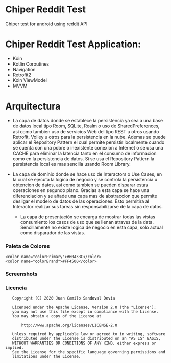 # Chiper Reddit Test
 Chiper test for android using reddit API
 
 # Chiper Reddit Test Application:
 - Koin
 - Kotlin Coroutines
 - Navigation
 - Retrofit2
 - Koin ViewModel
 - MVVM
 
 # Arquitectura
   * La capa de datos donde se establece la persistencia ya sea a una base de datos local tipo Room, SQLite, Realm o uso de SharedPreferences, así como tambien 
   uso de servicios Web del tipo REST u otros usando Retrofit, Volley u otros para la persistencia en la nube. Ademas se puede aplicar el Repository Pattern
   el cual permite persistir localmente cuando se cuenta con una pobre o inexistente conexion a Internet o se usa una CACHE para eliminar la latencia tanto en 
   el consumo de informacion como en la persistencia de datos. Si se usa el Repository Pattern la persistencia local es mas sencilla usando Room Library.
   
 * La capa de dominio donde se hace uso de Interactors o Use Cases, en la cual se ejecuta la logica de negocio y se controla la persistencia u obtencion de datos, 
   asi como tambien se pueden disparar estas operaciones en segundo plano. Gracias a esta capa se hace una diferenciacion y se añade una capa mas de abstraccion 
   que permite desligar el modelo de datos de las operaciones. Esto permitira al Interactor realizar sus tareas sin responsabilizarse de la capa de datos.
   * La capa de presentación se encarga de mostrar todas las vistas consumiento los casos de uso que se llenan atraves de la data. Sencillamente no existe logica de negocio en esta capa, solo actual como disparador de las vistas.

### Paleta de Colores
    <color name="colorPrimary">#60A3BC</color>
    <color name="colorBrand">#FF4500</color>
### Screenshots

### Licencia
```
   Copyright (C) 2020 Juan Camilo Sandoval Devia

   Licensed under the Apache License, Version 2.0 (the "License");
   you may not use this file except in compliance with the License.
   You may obtain a copy of the License at

       http://www.apache.org/licenses/LICENSE-2.0

   Unless required by applicable law or agreed to in writing, software
   distributed under the License is distributed on an "AS IS" BASIS,
   WITHOUT WARRANTIES OR CONDITIONS OF ANY KIND, either express or implied.
   See the License for the specific language governing permissions and
   limitations under the License.
```
